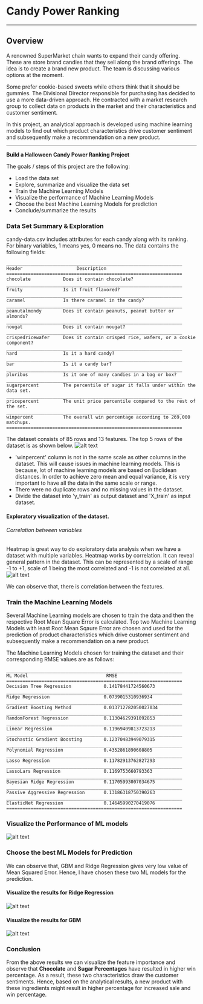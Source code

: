 # **Candy Power Ranking** 

---
Overview
---
A renowned SuperMarket chain wants to expand their candy offering. These are store brand candies that they sell along the brand offerings. The idea is to create a brand new product. The team is discussing various options at the moment.

Some prefer cookie-based sweets while others think that it should be gummies. The Divisional Director responsible for purchasing has decided to use a more data-driven approach. He contracted with a market research group to collect data on products in the market and their characteristics and customer sentiment.

In this project, an analytical approach is developed using machine learning models to find out which product characteristics drive customer sentiment and subsequently make a recommendation on a new product.


---

**Build a Halloween Candy Power Ranking Project**

The goals / steps of this project are the following:
* Load the data set
* Explore, summarize and visualize the data set
* Train the Machine Learning Models
* Visualize the performance of Machine Learning Models
* Choose the best Machine Learning Models for prediction
* Conclude/summarize the results

[//]: # (Image References)
[image1]: ./images/data_table.PNG "Dataset"
[image2]: ./images/heatmap.png "Correlation between features"
[image3]: ./images/dataset.PNG "Feature Description"
[image4]: ./images/visualize.PNG "Visualize the Performance of ML models"
[image5]: ./images/Ridge_reg_result.PNG "Prediction Results by Ridge Regression Model"
[image6]: ./images/GBM.PNG "Prediction Results by Gradient Boosting Method"

### Data Set Summary & Exploration
candy-data.csv includes attributes for each candy along with its ranking. For binary variables, 1 means yes, 0 means no.
The data contains the following fields:
```
_________________________________________________________________
Header                    Description               
=================================================================
chocolate            Does it contain chocolate?   
_________________________________________________________________
fruity               Is it fruit flavored?
_________________________________________________________________
caramel              Is there caramel in the candy?
_________________________________________________________________
peanutalmondy        Does it contain peanuts, peanut butter or almonds?
_________________________________________________________________
nougat               Does it contain nougat?
_________________________________________________________________
crispedricewafer     Does it contain crisped rice, wafers, or a cookie component?
_________________________________________________________________
hard                 Is it a hard candy?
_________________________________________________________________
bar                  Is it a candy bar?
_________________________________________________________________
pluribus             Is it one of many candies in a bag or box?
_________________________________________________________________
sugarpercent         The percentile of sugar it falls under within the data set.
_________________________________________________________________
pricepercent         The unit price percentile compared to the rest of the set.
_________________________________________________________________
winpercent           The overall win percentage according to 269,000 matchups.
=================================================================
```

The dataset consists of 85 rows and 13 features.
The top 5 rows of the dataset is as shown below.
![alt text][image1]

* 'winpercent' column is not in the same scale as other columns in the dataset. This will cause issues in machine learning models. This is because, lot of machine learning models are based on Euclidean distances. In order to achieve zero mean and equal variance, it is very important to have all the data in the same scale or range.
* There were no duplicate rows and no missing values in the dataset.
* Divide the dataset into 'y_train' as output dataset and 'X_train' as input dataset.

#### Exploratory visualization of the dataset.
###### Correlation between variables
Heatmap is great way to do exploratory data analysis when we have a dataset with multiple variables. Heatmap works by correlation. It can reveal general pattern in the dataset. This can be represented by a scale of range -1 to +1, scale of 1 being the most correlated and -1 is not correlated at all.
![alt text][image2]

We can observe that, there is correlation between the features.

### Train the Machine Learning Models
Several Machine Learning models are chosen to train the data and then the respective Root Mean Square Error is calculated. Top two Machine Learning Models with least Root Mean Sqaure Error are chosen and used for the prediction of product characteristics which drive customer sentiment and subsequently make a recommendation on a new product.

The Machine Learning Models chosen for training the dataset and their corresponding RMSE values are as follows:
```
_________________________________________________________________
ML Model                             RMSE               
=================================================================
Decision Tree Regression            0.14178441724560673    
_________________________________________________________________
Ridge Regression                    0.0739015310936934
_________________________________________________________________
Gradient Boosting Method            0.013712782050027034
_________________________________________________________________
RandomForest Regression             0.11304629391092853
_________________________________________________________________
Linear Regression                   0.11969409813723213
_________________________________________________________________
Stochastic Gradient Boosting        0.12370483949079315
_________________________________________________________________
Polynomial Regression               0.4352861890608805
_________________________________________________________________
Lasso Regression                    0.11782913762827293
_________________________________________________________________
LassoLars Regression                0.1169753660793363
_________________________________________________________________
Bayesian Ridge Regression           0.11705993007034675
_________________________________________________________________
Passive Aggressive Regression       0.13186318750390263
_________________________________________________________________
ElasticNet Regression               0.14645990270419076
=================================================================
```

### Visualize the Performance of ML models
![alt text][image4]

### Choose the best ML Models for Prediction
We can observe that, GBM and Ridge Regression gives very low value of Mean Squared Error. Hence, I have chosen these two ML models for the prediction.
#### Visualize the results for Ridge Regression
![alt text][image5]

#### Visualize the results for GBM
![alt text][image6]

### Conclusion
From the above results we can visualize the feature importance and observe that **Chocolate** and **Sugar Percentages** have resulted in higher win percentage. As a result, these two characteristics draw the customer sentiments. Hence, based on the analytical results, a new product with these ingredients might result in higher percentage for increased sale and win percentage.
